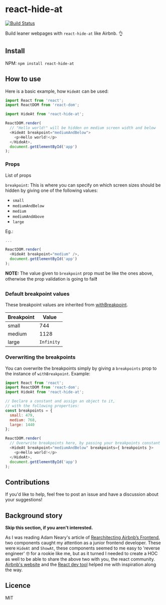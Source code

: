 # react-hide-at

[![Build Status](https://travis-ci.org/kristof0425/react-hide-at.svg?branch=master)](https://travis-ci.org/kristof0425/react-hide-at)

Build leaner webpages with `react-hide-at` like Airbnb. 👌

## Install

NPM:
`npm install react-hide-at`

## How to use

Here is a basic example, how `HideAt` can be used:

```js
import React from 'react';
import ReactDOM from 'react-dom';

import HideAt from 'react-hide-at';

ReactDOM.render(
  // "Hello world!" will be hidden on medium screen width and below
  <HideAt breakpoint="mediumAndBelow">
    <p>Hello world!</p>
  </HideAt>,
  document.getElementById('app')
);

```

### Props
List of props

`breakpoint`: This is where you can specify on which screen sizes should be hidden by giving one of the following values:
- `small`
- `mediumAndBelow`
- `medium`
- `mediumAndAbove`
- `large`

Eg.:

```js
...

ReactDOM.render(
  <HideAt breakpoint="medium" />,
  document.getElementById('app')
);
```

**NOTE:** The value given to `breakpoint` prop must be like the ones above, otherwise the prop validation is going to fail❗️

### Default breakpoint values
These breakpoint values are inherited from [withBreakpoint](https://github.com/kristof0425/react-with-breakpoints).

Breakpoint | Value
--- | ---
small | 744
medium | 1128
large | `Infinity`

### Overwriting the breakpoints

You can overwrite the breakpoints simply by giving a `breakpoints` prop to the instance of `withBreakpoint`.
Example:

```js
import React from 'react';
import ReactDOM from 'react-dom';
import HideAt from 'react-hide-at';

// Declare a constant and assign an object to it,
// with the following properties:
const breakpoints = {
  small: 479,
  medium: 768,
  large: 1440
};

ReactDOM.render(
  // Overwrite breakpoints here, by passing your breakpoints constant
  <HideAt breakpoint="mediumAndBelow" breakpoints={ breakpoints }>
    <p>Hello world!</p>
  </HideAt>,
  document.getElementById('app')
);
```

## Contributions

If you'd like to help, feel free to post an issue and have a discussion about your suggestions!

## Background story

**Skip this section, if you aren't interested.**

As I was reading Adam Neary's article of [Rearchitecting Airbnb’s Frontend](https://medium.com/airbnb-engineering/rearchitecting-airbnbs-frontend-5e213efc24d2), two components caught my attention as a junior frontend developer. These were `HideAt` and `ShowAt`, these components seemed to me easy to 'reverse engineer' 🤓 for a rookie like me, but as it turned I needed to create a HOC as well to be able to share the above two with you, the react community. [Airbnb's website](https://aribnb.com) and the [React dev tool](https://chrome.google.com/webstore/detail/react-developer-tools/fmkadmapgofadopljbjfkapdkoienihi) helped me with inspiration along the way.

## Licence
MIT
